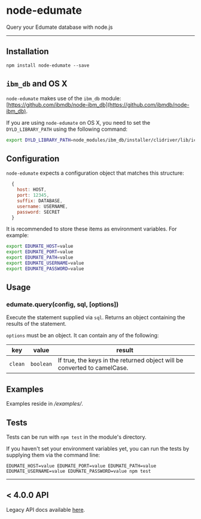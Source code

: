 # node-edumate

Query your Edumate database with node.js

---

## Installation

`npm install node-edumate --save`

## `ibm_db` and OS X
`node-edumate` makes use of the `ibm_db` module: [https://github.com/ibmdb/node-ibm_db](https://github.com/ibmdb/node-ibm_db).

If you are using `node-edumate` on OS X, you need to set the `DYLD_LIBRARY_PATH` using the following command:

```bash
export DYLD_LIBRARY_PATH=node_modules/ibm_db/installer/clidriver/lib/icc
```

## Configuration

`node-edumate` expects a configuration object that matches this structure:

```javascript
  {
    host: HOST,
    port: 12345,
    suffix: DATABASE,
    username: USERNAME,
    password: SECRET
  }
```

It is recommended to store these items as environment variables. For example:

```bash
export EDUMATE_HOST=value
export EDUMATE_PORT=value
export EDUMATE_PATH=value
export EDUMATE_USERNAME=value
export EDUMATE_PASSWORD=value
```

## Usage

### edumate.query(config, sql, [options])

Execute the statement supplied via `sql`. Returns an object containing the results of the statement.

`options` must be an object. It can contain any of the following:

| key   | value   | result |
|-------|---------|--------|
| `clean` | `boolean` | If true, the keys in the returned object will be converted to camelCase. |

## Examples

Examples reside in _/examples/_.

## Tests

Tests can be run with `npm test` in the module's directory.

If you haven't set your environment variables yet, you can run the tests by supplying them via the command line:

`EDUMATE_HOST=value EDUMATE_PORT=value EDUMATE_PATH=value EDUMATE_USERNAME=value EDUMATE_PASSWORD=value npm test`

---

## < 4.0.0 API

Legacy API docs available [here](https://github.com/neurotech/node-edumate/blob/master/LEGACY.md).
